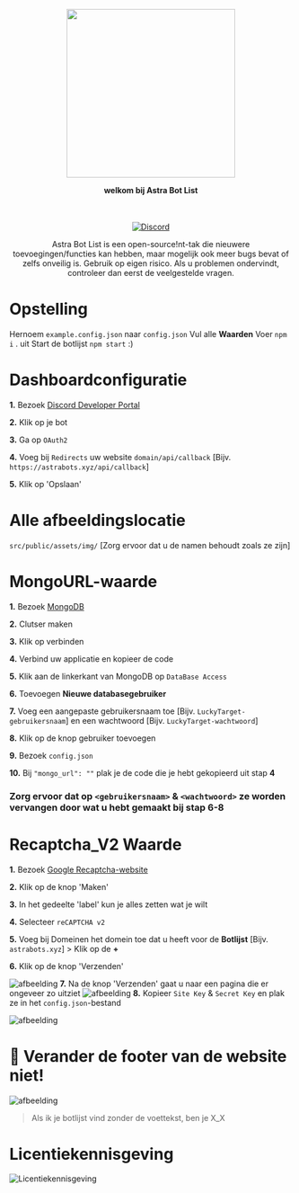 <p align="center">
  <img src="https://media.discordapp.net/attachments/846824301676068874/847413435129135124/logo.png" width="300">
</p>

<p align="center">
  <b>welkom bij Astra Bot List</b>
</p>

<p align="center">
    <br/><br/>
    <a href="https://discord.gg/sQQFSnQhdt" target="_blank">
        <img src="https://img.shields.io/discord/793149744847257600?label=SUPPORT%20SERVER&style=for-the-badge" alt="Discord" />
    </a>
</p>

<p align="center">
   Astra Bot List is een open-source!nt-tak die nieuwere toevoegingen/functies kan hebben, maar mogelijk ook meer bugs bevat of zelfs onveilig is. Gebruik op eigen risico. Als u problemen ondervindt, controleer dan eerst de veelgestelde vragen.
</p>

# Opstelling
Hernoem `example.config.json` naar `config.json`
Vul alle **Waarden**
Voer `npm i` . uit
Start de botlijst `npm start` :)

# Dashboardconfiguratie
**1.** Bezoek [Discord Developer Portal](https://discord.com/developers/applications)

**2.** Klik op je bot

**3.** Ga op `OAuth2`

**4.** Voeg bij `Redirects` uw website `domain/api/callback` [Bijv. `https://astrabots.xyz/api/callback`]

**5.** Klik op 'Opslaan'

# Alle afbeeldingslocatie
`src/public/assets/img/`
[Zorg ervoor dat u de namen behoudt zoals ze zijn]

# MongoURL-waarde
**1.** Bezoek [MongoDB](https://www.mongodb.com/)

**2.** Clutser maken

**3.** Klik op verbinden

**4.** Verbind uw applicatie en kopieer de code

**5.** Klik aan de linkerkant van MongoDB op `DataBase Access`

**6.** Toevoegen **Nieuwe databasegebruiker**

**7.** Voeg een aangepaste gebruikersnaam toe [Bijv. `LuckyTarget-gebruikersnaam`] en een wachtwoord [Bijv. `LuckyTarget-wachtwoord`]

**8.** Klik op de knop gebruiker toevoegen

**9.** Bezoek `config.json`

**10.** Bij `"mongo_url": ""` plak je de code die je hebt gekopieerd uit stap **4**

### **Zorg ervoor dat op `<gebruikersnaam>` & `<wachtwoord>` ze worden vervangen door wat u hebt gemaakt bij stap 6-8**

# Recaptcha_V2 Waarde
**1.** Bezoek [Google Recaptcha-website](https://www.google.com/recaptcha/admin/)

**2.** Klik op de knop 'Maken'

**3.** In het gedeelte 'label' kun je alles zetten wat je wilt

**4.** Selecteer `reCAPTCHA v2`

**5.** Voeg bij Domeinen het domein toe dat u heeft voor de **Botlijst** [Bijv. `astrabots.xyz`] > Klik op de **+**

**6.** Klik op de knop 'Verzenden'

![afbeelding](https://user-images.githubusercontent.com/39243722/118609705-ac2bf600-b7c3-11eb-9378-6770576dad25.png)
**7.** Na de knop 'Verzenden' gaat u naar een pagina die er ongeveer zo uitziet
![afbeelding](https://user-images.githubusercontent.com/39243722/118610249-3c6a3b00-b7c4-11eb-8eb6-15733fdeb656.png)
**8.** Kopieer `Site Key` & `Secret Key` en plak ze in het `config.json`-bestand

![afbeelding](https://user-images.githubusercontent.com/39243722/118610668-aedb1b00-b7c4-11eb-9eb7-a3fe931afb89.png)



# 📝 Verander de footer van de website niet!
![afbeelding](https://user-images.githubusercontent.com/39243722/120484161-7722c480-c3bb-11eb-8850-85a83bf3ab9d.png)
> Als ik je botlijst vind zonder de voettekst, ben je X_X

# Licentiekennisgeving
![Licentiekennisgeving](https://i.ibb.co/Q8vQDTs/image.png)